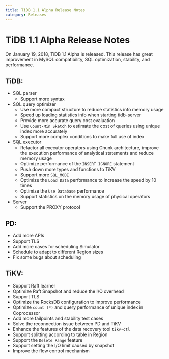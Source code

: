 ```yaml
---
title: TiDB 1.1 Alpha Release Notes
category: Releases
---
```


<!-- markdownlint-disable MD026 -->
<!-- markdownlint-disable MD007 -->

# TiDB 1.1 Alpha Release Notes

On January 19, 2018, TiDB 1.1 Alpha is released. This release has great improvement in MySQL compatibility, SQL optimization, stability, and performance.

## TiDB:

- SQL parser
    - Support more syntax
- SQL query optimizer
    - Use more compact structure to reduce statistics info memory usage
    - Speed up loading statistics info when starting tidb-server
    - Provide more accurate query cost evaluation
    - Use `Count-Min Sketch` to estimate the cost of queries using unique index more accurately
    - Support more complex conditions to make full use of index
- SQL executor
    - Refactor all executor operators using Chunk architecture, improve the execution performance of analytical statements and reduce memory usage
    - Optimize performance of the `INSERT IGNORE` statement
    - Push down more types and functions to TiKV
    - Support more `SQL_MODE`
    - Optimize the `Load Data` performance to increase the speed by 10 times
    - Optimize the `Use Database` performance
    - Support statistics on the memory usage of physical operators
- Server
    - Support the PROXY protocol

## PD:

- Add more APIs
- Support TLS
- Add more cases for scheduling Simulator
- Schedule to adapt to different Region sizes
- Fix some bugs about scheduling

## TiKV:

- Support Raft learner
- Optimize Raft Snapshot and reduce the I/O overhead
- Support TLS
- Optimize the RocksDB configuration to improve performance
- Optimize `count (*)` and query performance of unique index in Coprocessor
- Add more failpoints and stability test cases
- Solve the reconnection issue between PD and TiKV
- Enhance the features of the data recovery tool `tikv-ctl`
- Support splitting according to table in Region
- Support the `Delete Range` feature
- Support setting the I/O limit caused by snapshot
- Improve the flow control mechanism